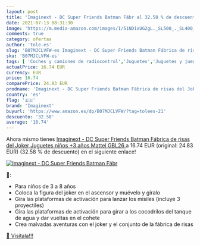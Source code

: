 ```yaml
---
layout: post
title: 'Imaginext - DC Super Friends Batman Fábr al 32.58 % de descuento'
date: 2021-07-13 08:31:30
image: 'https://m.media-amazon.com/images/I/51NDixUG2gL._SL500_._SL400_.jpg'
comments: true
category: ofertas
author: 'tole.es'
slug: 'B07MJCLVFW-es Imaginext - DC Super Friends Batman Fábrica de risas del...'
sku: 'B07MJCLVFW-es'
tags: [ 'Coches y camiones de radiocontrol','Juguetes','Juguetes y juegos','Muñecos y figuras','Playsets de figuras de acción para niños','Radiocontrol','Vehículos de juguete para niños','imaginext','juguetes','mattel', ]
actualPrice: 16.74 EUR
currency: EUR
price: 16.74
comparePrice: 24.83 EUR
prodname: 'Imaginext - DC Super Friends Batman Fábrica de risas del Joker Juguetes niños +3 años  Mattel GBL26 '
country: 'es'
flag: '🇪🇸'
brand: 'Imaginext'
buyurl: 'https://www.amazon.es/dp/B07MJCLVFW/?tag=tolees-21'
descuento: '32.58'
average: '16.74'
---
```


Ahora mismo tienes [Imaginext - DC Super Friends Batman Fábrica de risas del Joker Juguetes niños +3 años  Mattel GBL26 ](https://www.amazon.es/dp/B07MJCLVFW/?tag=tolees-21) a 16.74 EUR (original: 24.83 EUR) (32.58 %  de descuento) en el siguiente enlace!

[![Imaginext - DC Super Friends Batman Fábr](https://m.media-amazon.com/images/I/51NDixUG2gL._SL500_._SL400_.jpg)](https://www.amazon.es/dp/B07MJCLVFW/?tag=tolees-21)

🔎:

- Para niños de 3 a 8 años
- Coloca la figura del joker en el ascensor y muévelo y gíralo
- Gira las plataformas de activación para lanzar los misiles (incluye 3 proyectiles)
- Gira las plataformas de activación para girar a los cocodrilos del tanque de agua y dar vueltas en el cohete
- Crea malvadas aventuras con el joker y el conjunto de la fábrica de risas

[🛒 Visítala!!!](https://www.amazon.es/dp/B07MJCLVFW/?tag=tolees-21)

